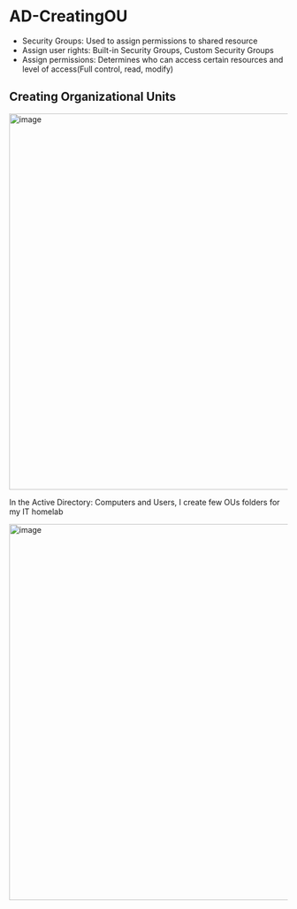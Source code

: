 # AD-CreatingOU

<ul>
  <li>Security Groups: Used to assign permissions to shared resource</li>
  <li>Assign user rights: Built-in Security Groups, Custom Security Groups</li>
  <li>Assign permissions: Determines who can access certain resources and level of access(Full control, read, modify)</li>
</ul>

<h2>Creating Organizational Units</h2>
<img width="1438" height="680" alt="image" src="https://github.com/user-attachments/assets/a89b4c25-2ae2-4bb5-a772-a535b74a6f59" />

<br>

<p>
  In the Active Directory: Computers and Users, I create few OUs folders for my IT homelab
</p>

<img width="1438" height="680" alt="image" src="https://github.com/user-attachments/assets/666cb78d-b1c5-4a77-8677-adbfefa44535" />
